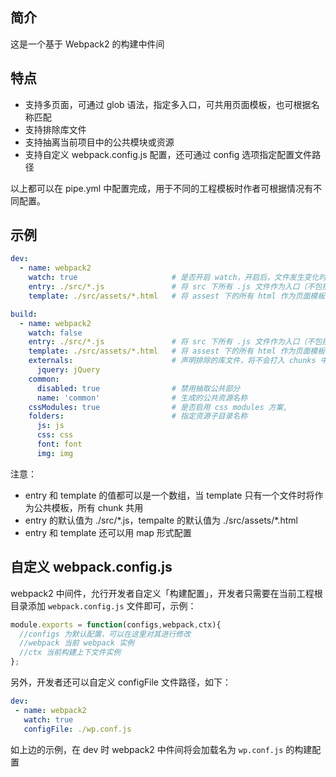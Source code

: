 ## 简介
这是一个基于 Webpack2 的构建中件间

## 特点
- 支持多页面，可通过 glob 语法，指定多入口，可共用页面模板，也可根据名称匹配
- 支持排除库文件
- 支持抽离当前项目中的公共模块或资源
- 支持自定义 webpack.config.js 配置，还可通过 config 选项指定配置文件路径

以上都可以在 pipe.yml 中配置完成，用于不同的工程模板时作者可根据情况有不同配置。

## 示例
```yml
dev:
  - name: webpack2
    watch: true                     # 是否开启 watch，开启后，文件发生变化时将会实时增量编译
    entry: ./src/*.js               # 将 src 下所有 .js 文件作为入口（不包括子目录中的 js,）
    template: ./src/assets/*.html   # 将 assest 下的所有 html 作为页面模板 

build:
  - name: webpack2
    watch: false
    entry: ./src/*.js               # 将 src 下所有 .js 文件作为入口（不包括子目录中的 js,）
    template: ./src/assets/*.html   # 将 assest 下的所有 html 作为页面模板 
    externals:                      # 声明排除的库文件，将不会打入 chunks 中
      jquery: jQuery 
    common:
      disabled: true                # 禁用抽取公共部分
      name: 'common'                # 生成的公共资源名称
    cssModules: true                # 是否启用 css modules 方案,
    folders:                        # 指定资源子目录名称
      js: js
      css: css
      font: font
      img: img
``` 

注意：
- entry 和 template 的值都可以是一个数组，当 template 只有一个文件时将作为公共模板，所有 chunk 共用
- entry 的默认值为 ./src/\*.js，tempalte 的默认值为 ./src/assets/\*.html
- entry 和 template 还可以用 map 形式配置

## 自定义 webpack.config.js
 webpack2 中间件，允行开发者自定义「构建配置」，开发者只需要在当前工程根目录添加 `webpack.config.js` 文件即可，示例：
 
 ```js
 module.exports = function(configs,webpack,ctx){
   //configs 为默认配置，可以在这里对其进行修改
   //webpack 当前 webpack 实例
   //ctx 当前构建上下文件实例
 };
 ```

 另外，开发者还可以自定义 configFile 文件路径，如下：

 ```yml
 dev:
  - name: webpack2
    watch: true
    configFile: ./wp.conf.js
 ```

 如上边的示例，在 dev 时 webpack2 中件间将会加载名为 `wp.conf.js` 的构建配置